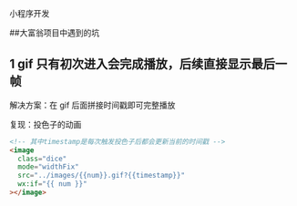 小程序开发

##大富翁项目中遇到的坑

## 1 gif 只有初次进入会完成播放，后续直接显示最后一帧

解决方案：在 gif 后面拼接时间戳即可完整播放

复现：投色子的动画

```html
<!-- 其中timestamp是每次触发投色子后都会更新当前的时间戳 -->
<image
  class="dice"
  mode="widthFix"
  src="../images/{{num}}.gif?{{timestamp}}"
  wx:if="{{ num }}"
></image>
```
